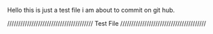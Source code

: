 Hello this is just a test file i am about to commit on git hub.

/////////////////////////////////////// Test File ///////////////////////////////////////
